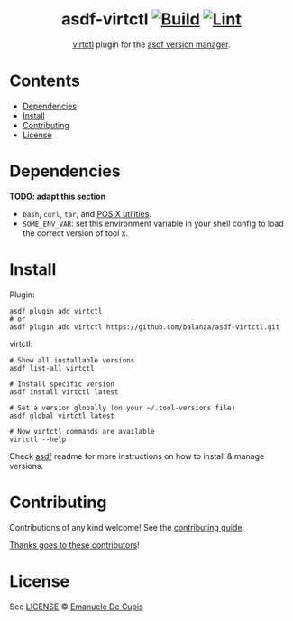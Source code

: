 <div align="center">

# asdf-virtctl [![Build](https://github.com/balanza/asdf-virtctl/actions/workflows/build.yml/badge.svg)](https://github.com/balanza/asdf-virtctl/actions/workflows/build.yml) [![Lint](https://github.com/balanza/asdf-virtctl/actions/workflows/lint.yml/badge.svg)](https://github.com/balanza/asdf-virtctl/actions/workflows/lint.yml)

[virtctl](https://github.com/balanza/virtctl) plugin for the [asdf version manager](https://asdf-vm.com).

</div>

# Contents

- [Dependencies](#dependencies)
- [Install](#install)
- [Contributing](#contributing)
- [License](#license)

# Dependencies

**TODO: adapt this section**

- `bash`, `curl`, `tar`, and [POSIX utilities](https://pubs.opengroup.org/onlinepubs/9699919799/idx/utilities.html).
- `SOME_ENV_VAR`: set this environment variable in your shell config to load the correct version of tool x.

# Install

Plugin:

```shell
asdf plugin add virtctl
# or
asdf plugin add virtctl https://github.com/balanza/asdf-virtctl.git
```

virtctl:

```shell
# Show all installable versions
asdf list-all virtctl

# Install specific version
asdf install virtctl latest

# Set a version globally (on your ~/.tool-versions file)
asdf global virtctl latest

# Now virtctl commands are available
virtctl --help
```

Check [asdf](https://github.com/asdf-vm/asdf) readme for more instructions on how to
install & manage versions.

# Contributing

Contributions of any kind welcome! See the [contributing guide](contributing.md).

[Thanks goes to these contributors](https://github.com/balanza/asdf-virtctl/graphs/contributors)!

# License

See [LICENSE](LICENSE) © [Emanuele De Cupis](https://github.com/balanza/)
